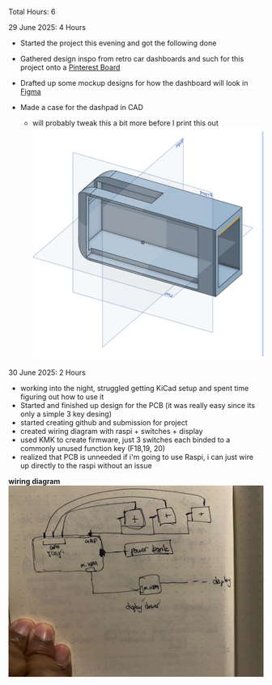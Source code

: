 Total Hours: 6

29 June 2025: 4 Hours

-   Started the project this evening and got the following done

-   Gathered design inspo from retro car dashboards and such for this project onto a [Pinterest Board](https://pin.it/3RkpYdUsZ)
-   Drafted up some mockup designs for how the dashboard will look in [Figma](https://www.figma.com/design/asrEkvQnpRTlTKvGopl8YJ/Untitled?node-id=1-2&t=SUWxltnkHklI4Q8a-1)
-   Made a case for the dashpad in CAD
    -   will probably tweak this a bit more before I print this out
        ![Early Draft](assets/early_draft.png)

30 June 2025: 2 Hours

-   working into the night, struggled getting KiCad setup and spent time figuring out how to use it
-   Started and finished up design for the PCB (it was really easy since its only a simple 3 key desing)
-   started creating github and submission for project
-   created wiring diagram with raspi + switches + display
-   used KMK to create firmware, just 3 switches each binded to a commonly unused function key (F18,19, 20)
-   realized that PCB is unneeded if i'm going to use Raspi, i can just wire up directly to the raspi without an issue

**wiring diagram**
![wiring diagram](assets/wiring_diagram.jpg)
